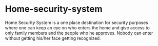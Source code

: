 # Home-security-system
Home Security System is a one place destination for security purposes where one can keep an eye on who enters the home and give access to only family members and the people who he approves. Nobody can enter without getting his/her face getting recognized.
